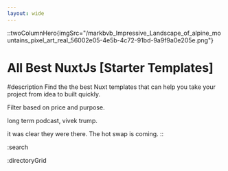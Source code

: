 ```yaml
---
layout: wide
---
```


::twoColumnHero{imgSrc="/markbvb_Impressive_Landscape_of_alpine_mountains_pixel_art_real_56002e05-4e5b-4c72-91bd-9a9f9a0e205e.png"}
# All Best NuxtJs [Starter Templates] 

#description
Find the the best Nuxt templates that can help you take your project from idea to built quickly.

Filter based on price and purpose.

long term podcast, vivek trump.

it was clear they were there. The hot swap is coming.
::

:search

:directoryGrid
